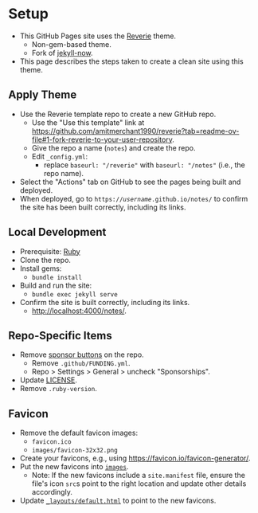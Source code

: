 # Setup

- This GitHub Pages site uses the [Reverie](https://github.com/amitmerchant1990/reverie) theme.
  - Non-gem-based theme.
  - Fork of [jekyll-now](https://github.com/barryclark/jekyll-now).
- This page describes the steps taken to create a clean site using this theme.

## Apply Theme

- Use the Reverie template repo to create a new GitHub repo.
  - Use the "Use this template" link at <https://github.com/amitmerchant1990/reverie?tab=readme-ov-file#1-fork-reverie-to-your-user-repository>.
  - Give the repo a name (`notes`) and create the repo.
  - Edit `_config.yml`:
    - replace `baseurl: "/reverie"` with `baseurl: "/notes"` (i.e., the repo name).
- Select the "Actions" tab on GitHub to see the pages being built and deployed.
- When deployed, go to `https://`_`username`_`.github.io/notes/` to confirm the site has been built correctly, including its links.

## Local Development

- Prerequisite: [Ruby](https://jekyllrb.com/docs/installation/)
- Clone the repo.
- Install gems:
  - `bundle install`
- Build and run the site:
  - `bundle exec jekyll serve`
- Confirm the site is built correctly, including its links.
  - <http://localhost:4000/notes/>.

## Repo-Specific Items

- Remove [sponsor buttons](https://docs.github.com/en/repositories/managing-your-repositorys-settings-and-features/customizing-your-repository/displaying-a-sponsor-button-in-your-repository) on the repo.
  - Remove `.github/FUNDING.yml`.
  - Repo > Settings > General > uncheck "Sponsorships".
- Update [LICENSE](LICENSE).
- Remove `.ruby-version`.

## Favicon

- Remove the default favicon images:
  - `favicon.ico`
  - `images/favicon-32x32.png`
- Create your favicons, e.g., using <https://favicon.io/favicon-generator/>.
- Put the new favicons into [`images`](images).
  - Note: If the new favicons include a `site.manifest` file, ensure the file's icon `src`s point to the right location and update other details accordingly.
- Update [`_layouts/default.html`](_layouts/default.html) to point to the new favicons.
